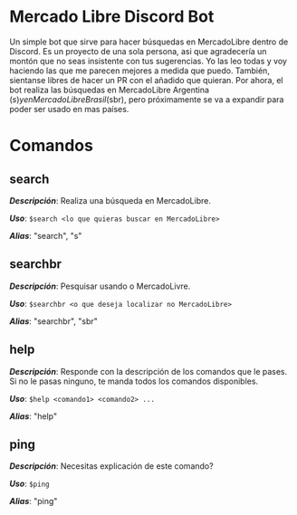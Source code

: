 # Mercado Libre Discord Bot

Un simple bot que sirve para hacer búsquedas en MercadoLibre dentro de Discord. Es un proyecto de una sola persona, asi que agradecería un montón que no seas insistente con tus sugerencias. Yo las leo todas y voy haciendo las que me parecen mejores a medida que puedo. También, sientanse libres de hacer un PR con el añadido que quieran. Por ahora, el bot realiza las búsquedas en MercadoLibre Argentina ($s) y en MercadoLibre Brasil ($sbr), pero próximamente se va a expandir para poder ser usado en mas países.

# Comandos

## search

**_Descripción_**: Realiza una búsqueda en MercadoLibre.

**_Uso_**: `$search <lo que quieras buscar en MercadoLibre>`

**_Alias_**: "search", "s"

## searchbr

**_Descripción_**: Pesquisar usando o MercadoLivre.

**_Uso_**: `$searchbr <o que deseja localizar no MercadoLibre>`

**_Alias_**: "searchbr", "sbr"

## help

**_Descripción_**: Responde con la descripción de los comandos que le pases. Si no le pasas ninguno, te manda todos los comandos disponibles.

**_Uso_**: `$help <comando1> <comando2> ...`

**_Alias_**: "help"

## ping

**_Descripción_**: Necesitas explicación de este comando?

**_Uso_**: `$ping`

**_Alias_**: "ping"
